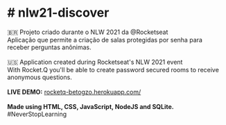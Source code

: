 <h1># nlw21-discover</h1>

🇧🇷 Projeto criado durante o NLW 2021 da @Rocketseat<br>
Aplicação que permite a criação de salas protegidas por senha para receber perguntas anônimas.<br>
<br>
🇺🇸 Application created during Rocketseat's NLW 2021 event<br>
With Rocket.Q you'll be able to create password secured rooms to receive anonymous questions.<br>
<br>
<b>LIVE DEMO:</b> <a href="https://rocketq-betogzo.herokuapp.com/">rocketq-betogzo.herokuapp.com/</a>
<br><br>
<b>Made using HTML, CSS, JavaScript, NodeJS and SQLite.</b><br>
#NeverStopLearning
